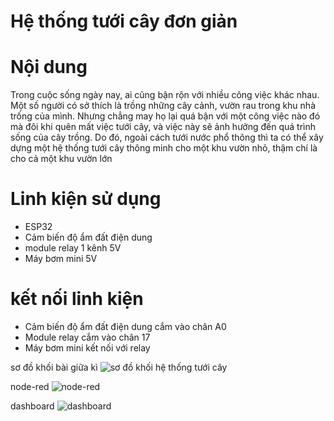 # Hệ thống tưới cây đơn giản

# Nội dung
Trong cuộc sống ngày nay, ai cũng bận rộn với nhiều công việc khác nhau. Một số người có sở thích là trồng những cây cảnh, vườn rau trong khu nhà trống của mình. Nhưng chẳng may họ lại quá bận với một công việc nào đó mà đôi khi quên mất việc tưới cây, và việc này sẽ ảnh hưởng đến quá trình sống của cây trồng. Do đó, ngoài cách tưới nước phổ thông thì ta có thể xây dựng một hệ thống tưới cây thông minh cho một khu vườn nhỏ, thậm chí là cho cả một khu vườn lớn

# Linh kiện sử dụng
- ESP32
- Cảm biến độ ẩm đất điện dung
- module relay 1 kênh 5V
- Máy bơm mini 5V
# kết nối linh kiện
- Cảm biến độ ẩm đất điện dung cắm vào chân A0
- Module relay cắm vào chân 17
- Máy bơm mini kết nối với relay
  

sơ đồ khối bài giữa kì
![sơ đồ khối hệ thống tưới cây](https://github.com/user-attachments/assets/e7bba80b-871d-4c67-9a51-5c21c02c320b)

node-red
![node-red](https://github.com/user-attachments/assets/f3899e86-61fd-4aac-8522-b815ceadfecc)

dashboard
![dashboard](https://github.com/user-attachments/assets/db9f842f-98f6-4fcb-8888-963b6e9f25e3)
